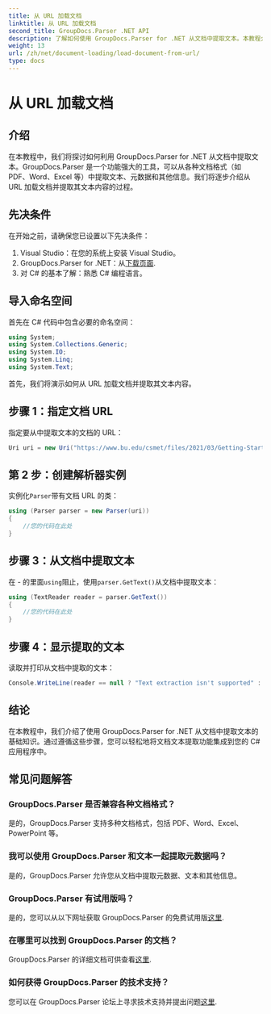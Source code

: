 ```yaml
---
title: 从 URL 加载文档
linktitle: 从 URL 加载文档
second_title: GroupDocs.Parser .NET API
description: 了解如何使用 GroupDocs.Parser for .NET 从文档中提取文本。本教程介绍如何从 URL 加载文档并逐步提取文本。
weight: 13
url: /zh/net/document-loading/load-document-from-url/
type: docs
---
```

# 从 URL 加载文档

## 介绍
在本教程中，我们将探讨如何利用 GroupDocs.Parser for .NET 从文档中提取文本。GroupDocs.Parser 是一个功能强大的工具，可以从各种文档格式（如 PDF、Word、Excel 等）中提取文本、元数据和其他信息。我们将逐步介绍从 URL 加载文档并提取其文本内容的过程。
## 先决条件
在开始之前，请确保您已设置以下先决条件：
1. Visual Studio：在您的系统上安装 Visual Studio。
2.  GroupDocs.Parser for .NET：从[下载页面](https://releases.groupdocs.com/parser/net/).
3. 对 C# 的基本了解：熟悉 C# 编程语言。

## 导入命名空间
首先在 C# 代码中包含必要的命名空间：
```csharp
using System;
using System.Collections.Generic;
using System.IO;
using System.Linq;
using System.Text;
```

首先，我们将演示如何从 URL 加载文档并提取其文本内容。
## 步骤 1：指定文档 URL
指定要从中提取文本的文档的 URL：
```csharp
Uri uri = new Uri("https://www.bu.edu/csmet/files/2021/03/Getting-Started-with-SQLite.pdf”）；
```
## 第 2 步：创建解析器实例
实例化`Parser`带有文档 URL 的类：
```csharp
using (Parser parser = new Parser(uri))
{
    //您的代码在此处
}
```
## 步骤 3：从文档中提取文本
在 - 的里面`using`阻止，使用`parser.GetText()`从文档中提取文本：
```csharp
using (TextReader reader = parser.GetText())
{
    //您的代码在此处
}
```
## 步骤 4：显示提取的文本
读取并打印从文档中提取的文本：
```csharp
Console.WriteLine(reader == null ? "Text extraction isn't supported" : reader.ReadToEnd());
```

## 结论
在本教程中，我们介绍了使用 GroupDocs.Parser for .NET 从文档中提取文本的基础知识。通过遵循这些步骤，您可以轻松地将文档文本提取功能集成到您的 C# 应用程序中。

## 常见问题解答
### GroupDocs.Parser 是否兼容各种文档格式？
是的，GroupDocs.Parser 支持多种文档格式，包括 PDF、Word、Excel、PowerPoint 等。
### 我可以使用 GroupDocs.Parser 和文本一起提取元数据吗？
是的，GroupDocs.Parser 允许您从文档中提取元数据、文本和其他信息。
### GroupDocs.Parser 有试用版吗？
是的，您可以从以下网址获取 GroupDocs.Parser 的免费试用版[这里](https://releases.groupdocs.com/).
### 在哪里可以找到 GroupDocs.Parser 的文档？
 GroupDocs.Parser 的详细文档可供查看[这里](https://tutorials.groupdocs.com/parser/net/).
### 如何获得 GroupDocs.Parser 的技术支持？
您可以在 GroupDocs.Parser 论坛上寻求技术支持并提出问题[这里](https://forum.groupdocs.com/c/parser/17).